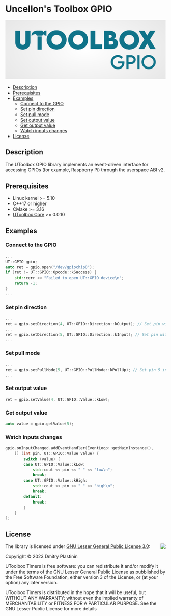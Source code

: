 # Uncellon's Toolbox GPIO

![UToolbox Logo](logo.png)

- [Description](#description)
- [Prerequisites](#prerequisites)
- [Examples](#examples)
    - [Connect to the GPIO](#connect-to-the-gpio)
    - [Set pin direction](#set-pin-direction)
    - [Set pull mode](#set-pull-mode)
    - [Set output value](#set-output-value)
    - [Get output value](#get-output-value)
    - [Watch inputs changes](#watch-inputs-changes)
- [License](#license)

## Description

The UToolbox GPIO library implements an event-driven interface for accessing GPIOs (for example, Raspberry Pi) through the userspace ABI v2.

## Prerequisites

- Linux kernel >= 5.10
- C++17 or higher
- CMake >= 3.16
- [UToolbox Core](https://github.com/uncellon/utoolbox-core) >= 0.0.10

## Examples

### Connect to the GPIO

```cpp
...
UT::GPIO gpio;
auto ret = gpio.open("/dev/gpiochip0");
if (ret != UT::GPIO::Opcode::kSuccess) {
    std::cerr << "Failed to open UT::GPIO device\n";
    return -1;
}
...
```

### Set pin direction

```cpp
...
ret = gpio.setDirection(4, UT::GPIO::Direction::kOutput); // Set pin with number 4 as output
...
ret = gpio.setDirection(5, UT::GPIO::Direction::kInput); // Set pin with number 5 as input
...
```

### Set pull mode

```cpp
...
ret = gpio.setPullMode(5, UT::GPIO::PullMode::kPullUp); // Set pin 5 in pull-up mode
...
```

### Set output value

```cpp
ret = gpio.setValue(4, UT::GPIO::Value::kLow);
```

### Get output value

```cpp
auto value = gpio.getValue(5);
```

### Watch inputs changes

```cpp
gpio.onInputChanged.addEventHandler(EventLoop::getMainInstance(), 
    [] (int pin, UT::GPIO::Value value) {
        switch (value) {
        case UT::GPIO::Value::kLow:
            std::cout << pin << " " << "low\n";
            break;
        case UT::GPIO::Value::kHigh:
            std::cout << pin << " " << "high\n";
            break;
        default:
            break;
        }
    }
);
```

## License

<img align="right" src="https://www.gnu.org/graphics/lgplv3-with-text-154x68.png">

The library is licensed under [GNU Lesser General Public License 3.0](https://www.gnu.org/licenses/lgpl-3.0.txt):

Copyright © 2023 Dmitry Plastinin

UToolbox Timers is free software: you can redistribute it and/or modify it under the terms of the GNU Lesser General Public License as pubblished by the Free Software Foundation, either version 3 of the License, or (at your option) any later version.

UToolbox Timers is distributed in the hope that it will be useful, but WITHOUT ANY WARRANTY; without even the implied warranty of MERCHANTABILITY or FITNESS FOR A PARTICULAR PURPOSE. See the GNU Lesser Public License for more details